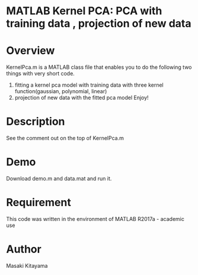 MATLAB Kernel PCA: PCA with training data , projection of new data 
====

# Overview
KernelPca.m is a MATLAB class file that enables you to do the following two things with very short code.
1. fitting a kernel pca model with training data with three kernel function(gaussian, polynomial, linear)
1. projection of new data with the fitted pca model
Enjoy!

# Description
See the comment out on the top of KernelPca.m

# Demo
Download demo.m and data.mat and run it.

# Requirement
This code was written in the environment of MATLAB R2017a - academic use

# Author
Masaki Kitayama



